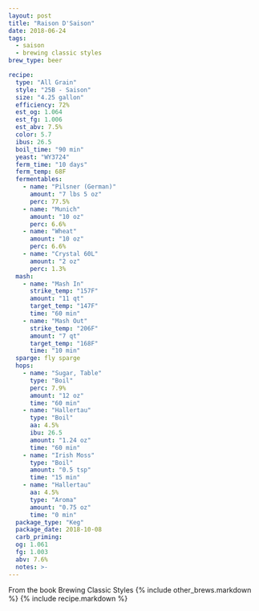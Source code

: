 ```yaml
---
layout: post
title: "Raison D'Saison"
date: 2018-06-24
tags:
  - saison
  - brewing classic styles
brew_type: beer

recipe:
  type: "All Grain"
  style: "25B - Saison"
  size: "4.25 gallon"
  efficiency: 72%
  est_og: 1.064
  est_fg: 1.006
  est_abv: 7.5%
  color: 5.7
  ibus: 26.5
  boil_time: "90 min"
  yeast: "WY3724"
  ferm_time: "10 days"
  ferm_temp: 68F
  fermentables:
    - name: "Pilsner (German)"
      amount: "7 lbs 5 oz"
      perc: 77.5%
    - name: "Munich"
      amount: "10 oz"
      perc: 6.6%
    - name: "Wheat"
      amount: "10 oz"
      perc: 6.6%
    - name: "Crystal 60L"
      amount: "2 oz"
      perc: 1.3%
  mash:
    - name: "Mash In"
      strike_temp: "157F"
      amount: "11 qt"
      target_temp: "147F"
      time: "60 min"
    - name: "Mash Out"
      strike_temp: "206F"
      amount: "7 qt"
      target_temp: "168F"
      time: "10 min"
  sparge: fly sparge
  hops:
    - name: "Sugar, Table"
      type: "Boil"
      perc: 7.9%
      amount: "12 oz"
      time: "60 min"
    - name: "Hallertau"
      type: "Boil"
      aa: 4.5%
      ibu: 26.5
      amount: "1.24 oz"
      time: "60 min"
    - name: "Irish Moss"
      type: "Boil"
      amount: "0.5 tsp"
      time: "15 min"
    - name: "Hallertau"
      aa: 4.5%
      type: "Aroma"
      amount: "0.75 oz"
      time: "0 min"
  package_type: "Keg"
  package_date: 2018-10-08
  carb_priming:
  og: 1.061
  fg: 1.003
  abv: 7.6%
  notes: >-
---
```

From the book Brewing Classic Styles
{% include other_brews.markdown %}
{% include recipe.markdown %}
